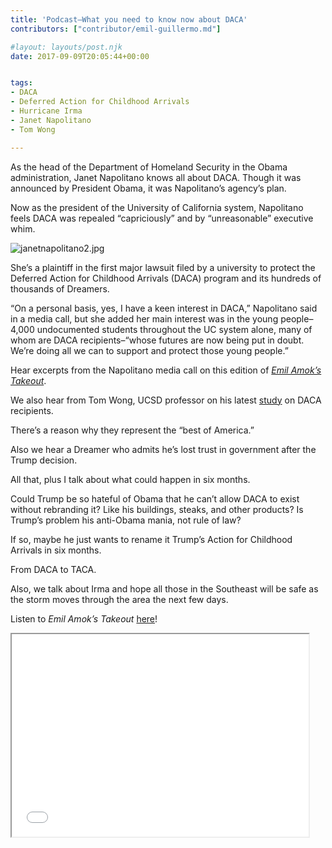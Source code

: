 ```yaml
---
title: 'Podcast–What you need to know now about DACA'
contributors: ["contributor/emil-guillermo.md"]

#layout: layouts/post.njk
date: 2017-09-09T20:05:44+00:00


tags:
- DACA
- Deferred Action for Childhood Arrivals
- Hurricane Irma
- Janet Napolitano
- Tom Wong

---
```


As the head of the Department of Homeland Security in the Obama administration,
Janet Napolitano knows all about DACA. Though it was announced by President
Obama, it was Napolitano’s agency’s plan.

Now as the president of the University of California system, Napolitano feels
DACA was repealed “capriciously” and by “unreasonable” executive whim.

![janetnapolitano2.jpg](/uploads/janetnapolitano2.jpg)

She’s a plaintiff in the first major lawsuit filed by a university to protect
the Deferred Action for Childhood Arrivals (DACA) program and its hundreds of
thousands of Dreamers.

“On a personal basis, yes, I have a keen interest in DACA,” Napolitano said in a
media call, but she added her main interest was in the young people–4,000
undocumented students throughout the UC system alone, many of whom are DACA
recipients–“whose futures are now being put in doubt. We’re doing all we can to
support and protect those young people.”

Hear excerpts from the Napolitano media call on this edition of _[Emil Amok’s
Takeout](https://bit.ly/2jewjxZ)_.

We also hear from Tom Wong, UCSD professor on his latest
[study](https://ampr.gs/2eWzuJu) on DACA recipients.

There’s a reason why they represent the “best of America.”

Also we hear a Dreamer who admits he’s lost trust in government after the Trump
decision.

All that, plus I talk about what could happen in six months.

Could Trump be so hateful of Obama that he can’t allow DACA to exist without
rebranding it? Like his buildings, steaks, and other products? Is Trump’s
problem his anti-Obama mania, not rule of law?

If so, maybe he just wants to rename it Trump’s Action for Childhood Arrivals in
six months.

From DACA to TACA.

Also, we talk about Irma and hope all those in the Southeast will be safe as the
storm moves through the area the next few days.

Listen to _Emil Amok’s Takeout_ [here](https://bit.ly/2jewjxZ)!

<iframe
src="//html5-player.libsyn.com/embed/episode/id/5723740/height/324/width/475/theme/standard/autonext/no/thumbnail/yes/autoplay/no/preload/no/no_addthis/no/direction/backward/"
height="324" width="475" scrolling="no" allowfullscreen=""
webkitallowfullscreen="" mozallowfullscreen="" oallowfullscreen=""
msallowfullscreen=""></iframe>
